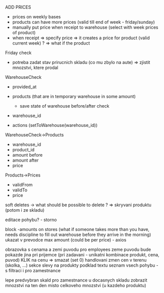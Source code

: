 ADD PRICES
- prices on weekly bases
- products can have more prices (valid till end of week - friday/sunday)
- manually put price when receipt to warehouse (select with week prices of product)
- when receipt => specify price => it creates a price for product (valid current week) ? => what if the product 

Friday check
- potreba zadat stav prirucnich skladu (co mu zbylo na aute) => zjistit mnozstvi, ktere prodal

WarehouseCheck
- provided_at
- products (that are in temporary warehouse in some amount)
  - save state of warehouse before/after check
- warehouse_id

- actions (setToWarehouse(warehouse_id))

WarehouseCheck->Products
- warehouse_id
- product_id
- amount before
- amount after
- price


Products->Prices
- validFrom
- validTo
- price


soft deletes -> what should be possible to delete ? => skryvani produktu (potom i ze skladu)

editace pohybu? - storno

block -amounts on stores 
(what if someone takes more than you have, 
needs discipline to fill out warehouse before they arrive in the morning)
ukazat v prevodce max amount (could be per price) - axios

obrazovka s cenama a zemi puvodu pro employees
zeme puvodu bude pokazde jina pri prijemce (pri zadavani - unikatni kombinace produkt, cena, puvod)
KLIK na cenu => smazat (set 0)
handlovani zmen cen v terenu (skolka, ...) sekce slevy na produkty
podklad textu
seznam vsech pohybu - s filtraci i pro zamestnance 

lepe predvybran skald pro zamestnance
u docasnych skladu zobrazit mnozstvi na ten den misto celkoveho mnozstvi (u kazdeho produktu)
